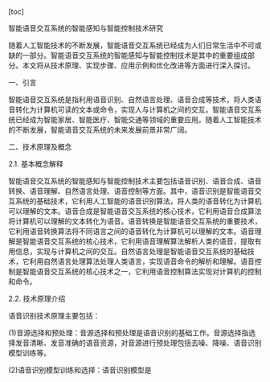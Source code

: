 
[toc]                    
                
                
智能语音交互系统的智能感知与智能控制技术研究

随着人工智能技术的不断发展，智能语音交互系统已经成为人们日常生活中不可或缺的一部分。智能语音交互系统的智能感知与智能控制技术是其中的重要组成部分。本文将从技术原理、实现步骤、应用示例和优化改进等方面进行深入探讨。

一、引言

智能语音交互系统是指利用语音识别、自然语言处理、语音合成等技术，将人类语音转化为计算机可读的文本或命令，实现人与计算机之间的交互。智能语音交互系统已经成为智能家居、智能医疗、智能交通等领域的重要应用。随着人工智能技术的不断发展，智能语音交互系统的未来发展前景非常广阔。

二、技术原理及概念

2.1. 基本概念解释

智能语音交互系统的智能感知与智能控制技术主要包括语音识别、语音合成、语音转换、语音理解、自然语言处理、语音控制等方面。其中，语音识别是智能语音交互系统的基础技术，它利用人工智能的语音识别算法，将人类的语音转化为计算机可以理解的文本。语音合成是智能语音交互系统的核心技术，它利用语音合成算法将计算机可以理解的文本转化为语音。语音转换是智能语音交互系统的重要技术，它利用语音转换算法将不同语言之间的语音转化为计算机可以理解的文本。语音理解是智能语音交互系统的核心技术，它利用语音理解算法解析人类的语音，提取有用信息，实现与计算机之间的交互。自然语言处理是智能语音交互系统的基础技术，它利用自然语言处理算法处理人类语言，实现语音命令的解析和理解。语音控制是智能语音交互系统的核心技术之一，它利用语音控制算法实现对计算机的控制和命令。

2.2. 技术原理介绍

语音识别技术原理主要包括：

(1)音源选择和预处理：音源选择和预处理是语音识别的基础工作。音源选择指选择发音清晰、发音准确的语音资源，对音源进行预处理包括去噪、降噪、语音识别模型训练等。

(2)语音识别模型训练和选择：语音识别模型是

